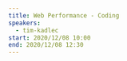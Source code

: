 ```yaml
---
title: Web Performance - Coding
speakers:
  - tim-kadlec
start: 2020/12/08 10:00
end: 2020/12/08 12:30
---
```

